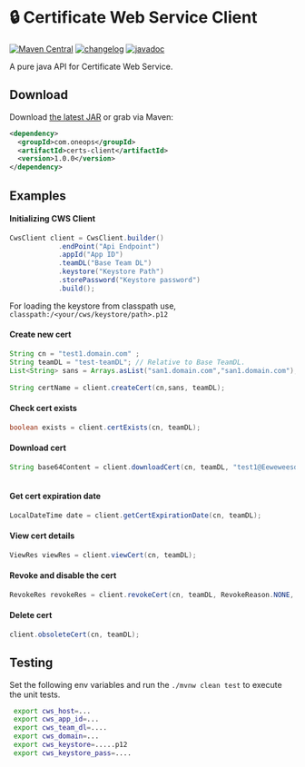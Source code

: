 # :lock: Certificate Web Service Client

[![Maven Central](https://img.shields.io/maven-central/v/com.oneops/certs-client.svg?label=Maven%20Central)](http://search.maven.org/#search%7Cgav%7C1%7Cg%3A%22com.oneops%22%20AND%20a%3A%22certs-client%22) [![changelog][cl-svg]][cl-url] [![javadoc][javadoc-svg]][javadoc-url]  

A pure java API for Certificate Web Service. 

Download
--------

Download [the latest JAR][1] or grab via Maven:
```xml
<dependency>
  <groupId>com.oneops</groupId>
  <artifactId>certs-client</artifactId>
  <version>1.0.0</version>
</dependency>
```

## Examples

#### Initializing CWS Client

```java
CwsClient client = CwsClient.builder()
            .endPoint("Api Endpoint")
            .appId("App ID")
            .teamDL("Base Team DL")
            .keystore("Keystore Path")
            .storePassword("Keystore password")
            .build();
```
For loading the keystore from classpath use, `classpath:/<your/cws/keystore/path>.p12`

#### Create new cert

```java
String cn = "test1.domain.com" ;
String teamDL = "test-teamDL"; // Relative to Base TeamDL.
List<String> sans = Arrays.asList("san1.domain.com","san1.domain.com");
    
String certName = client.createCert(cn,sans, teamDL);
```

#### Check cert exists

```java
boolean exists = client.certExists(cn, teamDL);
```

#### Download cert

```java
String base64Content = client.downloadCert(cn, teamDL, "test1@Eeweweesd", CertFormat.PKCS12);
   
```

#### Get cert expiration date

```java
LocalDateTime date = client.getCertExpirationDate(cn, teamDL);
```

#### View cert details

```java
ViewRes viewRes = client.viewCert(cn, teamDL);
```


#### Revoke and disable the cert

```java
RevokeRes revokeRes = client.revokeCert(cn, teamDL, RevokeReason.NONE, true);
```

#### Delete cert

```java
client.obsoleteCert(cn, teamDL);
```

## Testing

Set the following env variables and run the `./mvnw clean test` to execute the unit tests.

```bash
 export cws_host=...     
 export cws_app_id=...
 export cws_team_dl=....
 export cws_domain=...
 export cws_keystore=.....p12
 export cws_keystore_pass=....
```
<!-- Badges -->

[1]: https://search.maven.org/remote_content?g=com.oneops&a=certs-client&v=LATEST

[cl-url]: https://github.com/oneops/certs-client/blob/master/CHANGELOG.md
[cl-svg]: https://img.shields.io/badge/change--log-latest-blue.svg?style=flat-square

[javadoc-url]: https://oneops.github.io/certs-client/javadocs/
[javadoc-svg]: https://img.shields.io/badge/api--doc-latest-ff69b4.svg.svg?style=flat-square

